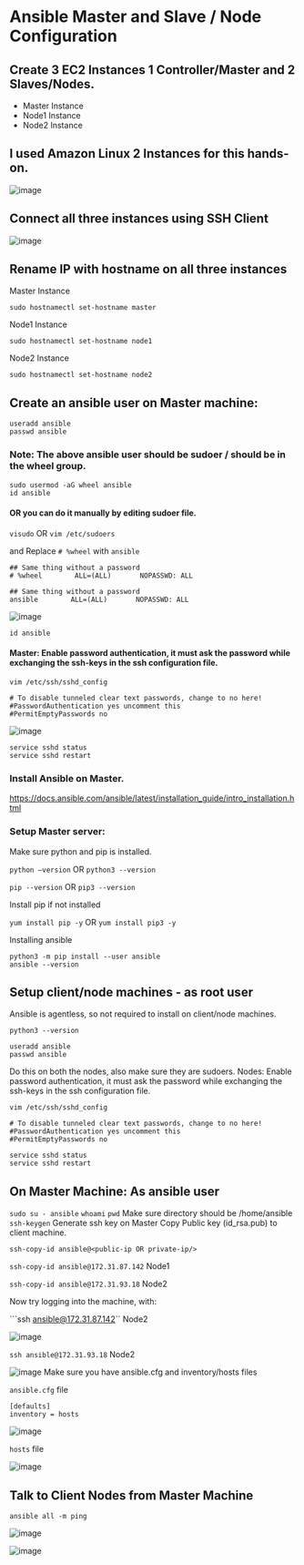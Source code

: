 # Ansible Master and Slave / Node Configuration

## Create 3 EC2 Instances 1 Controller/Master and 2 Slaves/Nodes.

* Master Instance 
* Node1 Instance
* Node2 Instance

## I used Amazon Linux 2 Instances for this hands-on.

![image](https://github.com/clouddost/ansible-master-and-slave-configuration/assets/111498842/cb03d24a-7319-43c1-8df6-b633a5184ad3)

## Connect all three instances using SSH Client

![image](https://github.com/clouddost/ansible-master-and-slave-configuration/assets/111498842/e361cecb-e9ac-4fd1-bb54-e66fc17c159a)

## Rename IP with hostname on all three instances

Master Instance
```
sudo hostnamectl set-hostname master
```
Node1 Instance
```
sudo hostnamectl set-hostname node1
```
Node2 Instance
```
sudo hostnamectl set-hostname node2
```
## Create an ansible user on Master machine:

```
useradd ansible
passwd ansible
```
### Note: The above ansible user should be sudoer / should be in the wheel group.
```
sudo usermod -aG wheel ansible
id ansible
```
#### OR you can do it manually by editing sudoer file. 
```visudo``` OR ```vim /etc/sudoers```

and Replace ``` # %wheel ``` with ``` ansible ```
```
## Same thing without a password
# %wheel        ALL=(ALL)       NOPASSWD: ALL
```
```
## Same thing without a password
ansible        ALL=(ALL)       NOPASSWD: ALL
```
![image](https://github.com/clouddost/ansible-master-and-slave-configuration/assets/111498842/b807ab21-0fcf-45b0-9218-cc2beabaffdb)
```
id ansible
```
#### Master: Enable password authentication, it must ask the password while exchanging the ssh-keys in the ssh configuration file.
```
vim /etc/ssh/sshd_config
```
```
# To disable tunneled clear text passwords, change to no here!
#PasswordAuthentication yes uncomment this
#PermitEmptyPasswords no
```
![image](https://github.com/clouddost/ansible-master-and-slave-configuration/assets/111498842/51c77f87-5bd8-4fde-8c31-b12f99aaa51f)
```
service sshd status
service sshd restart
```
### Install Ansible on Master.
https://docs.ansible.com/ansible/latest/installation_guide/intro_installation.html
### Setup Master server:
Make sure python and pip is installed.

```python –version``` OR ```python3 --version```

```pip --version``` OR ```pip3 --version```

Install pip if not installed

```yum install pip -y``` OR ```yum install pip3 -y```

Installing ansible
```
python3 -m pip install --user ansible
ansible --version
```
## Setup client/node machines - as root user
Ansible is agentless, so not required to install on client/node machines.
```
python3 --version
```
```
useradd ansible
passwd ansible
```
Do this on both the nodes, also make sure they are sudoers.
Nodes: Enable password authentication, it must ask the password while exchanging the ssh-keys in the ssh configuration file.

```
vim /etc/ssh/sshd_config
```
```
# To disable tunneled clear text passwords, change to no here!
#PasswordAuthentication yes uncomment this
#PermitEmptyPasswords no
```
```
service sshd status
service sshd restart
```
## On Master Machine: As ansible user
```sudo su - ansible```
```whoami```
```pwd``` Make sure directory should be /home/ansible
```ssh-keygen``` Generate ssh key on Master
Copy Public key (id_rsa.pub) to client machine.

```
ssh-copy-id ansible@<public-ip OR private-ip/>
```
```ssh-copy-id ansible@172.31.87.142``` Node1

```ssh-copy-id ansible@172.31.93.18``` Node2

Now try logging into the machine, with: 

```ssh ansible@172.31.87.142`` Node2

![image](https://github.com/clouddost/ansible-master-and-slave-configuration/assets/111498842/becd19d7-6bf7-4adc-a0e2-9feb271f23d8)

```ssh ansible@172.31.93.18``` Node2

![image](https://github.com/clouddost/ansible-master-and-slave-configuration/assets/111498842/47d7e291-cd8a-4e28-bc76-a91b7bb6e7fd)
Make sure you have ansible.cfg and inventory/hosts files

```ansible.cfg``` file
```
[defaults]
inventory = hosts
```

![image](https://github.com/clouddost/ansible-master-and-slave-configuration/assets/111498842/d11ecaa1-825f-48ba-b590-26c047ea3760)

```hosts``` file

![image](https://github.com/clouddost/ansible-master-and-slave-configuration/assets/111498842/698b0d22-e093-49af-b632-47cb285ef3e7)

## Talk to Client Nodes from Master Machine

```
ansible all -m ping
```
![image](https://github.com/clouddost/ansible-master-and-slave-configuration/assets/111498842/88296430-ed74-4914-9194-80f5e0a50e75)

![image](https://github.com/clouddost/ansible-master-and-slave-configuration/assets/111498842/b7e57f96-2cfc-400c-b4d6-bc255028cae5)